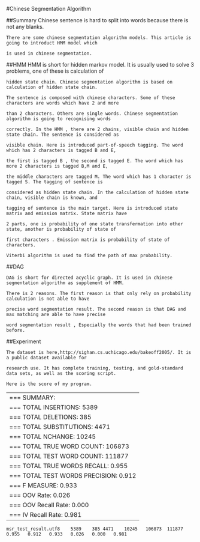 #Chinese Segmentation Algorithm

##Summary
    Chinese sentence is hard to split into words because there is not any blanks. 
    
    There are some chinese segmentation algorithm models. This article is going to introduct HMM model which 
    
    is used in chinese segmentation.
##HMM
    HMM is short for hidden markov model. It is usually used to solve 3 problems, one of these is calculation of 
    
    hidden state chain. Chinese segmentation algorithm is based on calculation of hidden state chain.
    
    The sentence is composed with chinese characters. Some of these characters are words which have 2 and more 
    
    than 2 characters. Others are single words. Chinese segmentation algorithm is going to recognising words 
    
    correctly. In the HMM , there are 2 chains, visible chain and hidden state chain. The sentence is considered as
    
    visible chain. Here is introduced part-of-speech tagging. The word which has 2 characters is tagged B and E,
    
    the first is tagged B , the second is tagged E. The word which has more 2 characters is tagged B,M and E,
    
    the middle characters are tagged M. The word which has 1 character is tagged S. The tagging of sentence is 
    
    considered as hidden state chain. In the calculation of hidden state chain, visible chain is known, and 
    
    tagging of sentence is the main target. Here is introduced state matrix and emission matrix. State matrix have
    
    2 parts, one is probability of one state transfermation into other state, another is probability of state of 
    
    first characters . Emission matrix is probability of state of characters. 
    
    Viterbi algorithm is used to find the path of max probability.
    
##DAG

    DAG is short for directed acyclic graph. It is used in chinese segmentation algorithm as supplement of HMM.
    
    There is 2 reasons. The first reason is that only rely on probability calculation is not able to have 
    
    precise word segmentation result. The second reason is that DAG and max matching are able to have precise 
    
    word segmentation result , Especially the words that had been trained before.
    
##Experiment

    The dataset is here,http://sighan.cs.uchicago.edu/bakeoff2005/. It is a public dataset available for 
    
    research use. It has complete training, testing, and gold-standard data sets, as well as the scoring script.
    
    Here is the score of my program.
    
<table>
<tr>
<td>
=== SUMMARY:
</td>
</tr>
<tr>
<td>
=== TOTAL INSERTIONS:	5389
</td>
</tr>
<tr>
<td>
=== TOTAL DELETIONS:	385
</td>
</tr>
<tr>
<td>
=== TOTAL SUBSTITUTIONS:	4471
</td>
</tr>
<tr>
<td>
=== TOTAL NCHANGE:	10245
</td>
</tr>
<tr>
<td>
=== TOTAL TRUE WORD COUNT:	106873
</td>
</tr>
<tr>
<td>
=== TOTAL TEST WORD COUNT:	111877
</td>
</tr>
<tr>
<td>
=== TOTAL TRUE WORDS RECALL:	0.955
</td>
</tr>
<tr>
<td>
=== TOTAL TEST WORDS PRECISION:	0.912
</td>
</tr>
<tr>
<td>
=== F MEASURE:	0.933
</td>
</tr>
<tr>
<td>
=== OOV Rate:	0.026
</td>
</tr>
<tr>
<td>
=== OOV Recall Rate:	0.000
</td>
</tr>
<tr>
<td>
=== IV Recall Rate:	0.981
</td>
</tr>
</table>

    msr_test_result.utf8	5389	385	4471	10245	106873	111877	0.955	0.912	0.933	0.026	0.000	0.981
    
    
    
    
     
    
